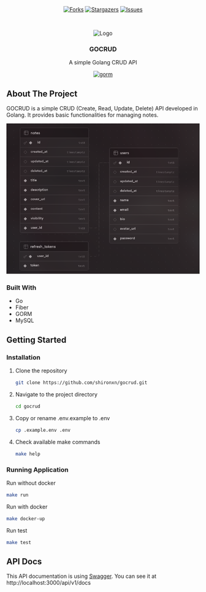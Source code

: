<a name="readme-top"></a>

<!-- PROJECT SHIELDS -->

<div align="center">

[![Forks][forks-shield]][forks-url]
[![Stargazers][stars-shield]][stars-url]
[![Issues][issues-shield]][issues-url]

<!-- PROJECT LOGO -->

<br />

![Logo](https://media1.tenor.com/m/aeXj7WEQzTMAAAAd/chainsaw-chainsaw-man.gif)

  <h3 align="center">GOCRUD</h3>

  <p align="center">
    A simple Golang CRUD API
  </p>

[<img src="https://forthebadge.com/images/badges/built-with-love.svg" href="https://gorm.io" alt="gorm" width="50%">][built-with-heart-url]

</div>

<!-- ABOUT THE PROJECT -->

## About The Project

GOCRUD is a simple CRUD (Create, Read, Update, Delete) API developed in Golang. It provides basic functionalities for managing notes.

![database-schema][database-schema]

### Built With

- Go
- Fiber
- GORM
- MySQL

<!-- GETTING STARTED -->

## Getting Started

### Installation

1. Clone the repository

   ```bash
   git clone https://github.com/shironxn/gocrud.git
   ```

2. Navigate to the project directory

   ```bash
   cd gocrud
   ```

3. Copy or rename .env.example to .env

   ```bash
   cp .example.env .env
   ```

4. Check available make commands

   ```bash
   make help
   ```

### Running Application

Run without docker

```bash
make run
```

Run with docker

```bash
make docker-up
```

Run test

```bash
make test
```

<!-- API Docs -->

## API Docs

This API documentation is using [Swagger](https://swagger.io).
You can see it at http://localhost:3000/api/v1/docs

<!-- MARKDOWN LINKS & IMAGES -->

[built-with-heart-url]: https://github.com/shironxn
[contributors-shield]: https://img.shields.io/github/contributors/shironxn/gocrud.svg?style=for-the-badge
[contributors-url]: https://github.com/shironxn/gocrud/graphs/contributors
[forks-shield]: https://img.shields.io/github/forks/shironxn/gocrud.svg?style=for-the-badge
[forks-url]: https://github.com/shironxn/gocrud/network/members
[stars-shield]: https://img.shields.io/github/stars/shironxn/gocrud.svg?style=for-the-badge
[stars-url]: https://github.com/shironxn/gocrud/stargazers
[issues-shield]: https://img.shields.io/github/issues/shironxn/gocrud.svg?style=for-the-badge
[issues-url]: https://github.com/shironxn/gocrud/issues
[database-schema]: ./assets/database-schema.png
[golang-shield]: https://img.shields.io/badge/Go-00ADD8?style=for-the-badge&logo=go&logoColor=white
[golang-url]: https://go.dev
[fiber-url]: https://gofiber.io
[gorm-url]: https://gorm.io
[mysql-shield]: https://img.shields.io/badge/mysql-4479A1.svg?style=for-the-badge&logo=mysql&logoColor=white
[mysql-url]: https://www.mysql.com
